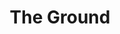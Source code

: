 ---
pid: CH1071
title: The Ground
location_transcription: Cityhall
zipcode: '92571'
outside_phl: 'Perris CA '
neighborhood: 
age: '23'
age_range: 20-29
instagram: 
image_file_name: CH_107.jpg
proposal_transcription: The foundation of the U.S., working men and women. Steel workers
  gardens, cooks, mailmen, cashers, trash man.
topic: Industrial
topic_summary: '0'
type: Other No Form
keywords_other: Industrial, United States
credit: 
image_labels: 
twitter: 
facebook: 
permalink: "/monuments/ch1071/"
layout: item-page
---